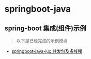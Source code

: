 # springboot-java



## spring-boot 集成(组件)示例

> 以下是已经完成的示例模块

- [springboot-java-juc 并发包及多线程](./springboot-java-juc)

